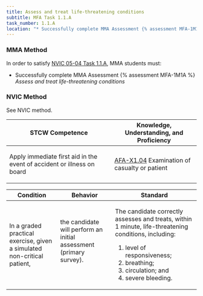 ```yaml
---
title: Assess and treat life-threatening conditions
subtitle: MFA Task 1.1.A 
task_number: 1.1.A
location: "* Successfully complete MMA Assessment {% assessment MFA-1M1A %} *Assess and treat life-threatening conditions*" 
---
```



### MMA Method

In order to satisfy  [NVIC 05-04  Task  1.1.A]({{site.baseurl}}/assets/images/nvic-05-04.pdf), MMA students must:

* Successfully complete MMA Assessment {% assessment MFA-1M1A %} *Assess and treat life-threatening conditions*


### NVIC Method

<a onclick="togglevisibility('nvic_methods')" >See NVIC method.</a>

<div id='nvic_methods' class='hide'>

<table>
<thead>
<tr>
<th class='forty'> STCW Competence </th>
<th class='sixty'> Knowledge, Understanding, and Proficiency </th>
</tr>
</thead>




<tbody>
<tr><td markdown='1'>

Apply immediate first aid in the event of accident or illness on board

</td><td markdown='1'>

[AFA-X1.04]({{site.baseurl}}/tables/641.html#AFA-X1.04) Examination of casualty or patient

</td></tr>


</tbody>
</table>


<table>
<thead>
<tr><th class='twenty'>  Condition </th><th class='twenty'> Behavior </th><th  class='sixty'>Standard </th></tr>
</thead>
<tbody >



<tr><td markdown='1'>

In a graded practical exercise, given a simulated non-critical patient,

</td><td markdown='1'>

the candidate will perform an initial assessment (primary survey).

<br>

<div class="tooltip">
<span class="tooltiptext">
</span>
</div>


</td><td markdown='1'>

The candidate correctly assesses and treats, within 1 minute, life-threatening conditions, including:  
  
1.  level of responsiveness;    
2.  breathing;    
3.  circulation; and    
4.  severe bleeding.

</td></tr>
</tbody>
</table>
</div>
